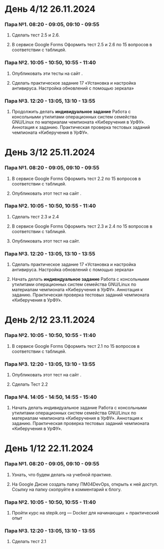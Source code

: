 # День 4/12 26.11.2024
### Пара №1. 08:20 - 09:05, 09:10 - 09:55
1. Сделать тест 2.5 и 2.6.

2. В сервисе Google Forms Оформить тест 2.5 и 2.6 по 15 вопросов в соответствии с таблицей.

### Пара №2. 10:05 - 10:50, 10:55 - 11:40
1. Опубликовать эти тесты на сайт .

2. Сделать практическое задание 17  «Установка и настройка антивируса. Настройка обновлений с помощью зеркала»

### Пара №3. 12:20 - 13:05, 13:10 - 13:55
1. Продолжить делать **индивидуальное задание** Работа с консольными утилитами операционных систем семейства GNU/Linux по материалам чемпионата «Киберучения в УрФУ». Аннотация к заданию. Практическая проверка тестовых заданий чемпионата «Киберучения в УрФУ».

# День 3/12 25.11.2024
### Пара №1. 08:20 - 09:05, 09:10 - 09:55
1.  В сервисе Google Forms Оформить тест 2.2 по 15 вопросов в соответствии с таблицей.

2.  Опубликовать этот тест на сайт .

### Пара №2. 10:05 - 10:50, 10:55 - 11:40
1. Сделать тест 2.3 и 2.4

2. В сервисе Google Forms Оформить тест 2.3 и 2.4 по 15 вопросов в соответствии с таблицей.

3.  Опубликовать этот тест на сайт. 

### Пара №3. 12:20 - 13:05, 13:10 - 13:55
1. Сделать практическое задание 17  «Установка и настройка антивируса. Настройка обновлений с помощью зеркала»
 
2. Начать делать **индивидуальное задание** Работа с консольными утилитами операционных систем семейства GNU/Linux по материалам чемпионата «Киберучения в УрФУ». Аннотация к заданию. Практическая проверка тестовых заданий чемпионата «Киберучения в УрФУ».

# День 2/12 23.11.2024
### Пара №2. 10:05 - 10:50, 10:55 - 11:40
1. В сервисе Google Forms Оформить тест 2.1 по 15 вопросов в соответствии с таблицей.

### Пара №3. 12:20 - 13:05, 13:10 - 13:55
1. Опубликовать этот тест на сайт .

2. Сделать Тест 2.2

### Пара №4. 14:05 - 14:50, 14:55 - 15:40
1. Начать делать индивидуальное задание Работа с консольными утилитами операционных систем семейства GNU/Linux по материалам чемпионата «Киберучения в УрФУ». Аннотация к заданию. Практическая проверка тестовых заданий чемпионата «Киберучения в УрФУ».

# День 1/12 22.11.2024
### Пара №1. 08:20 - 09:05, 09:10 - 09:55
1.  Узнать, что будем делать на учебной практике.

2. На Google Диске создать папку ПМ04DevOps, открыть к ней доступ. Ссылку на папку скопруйте в комментарий к блогу.

### Пара №2. 10:05 - 10:50, 10:55 - 11:40
1. Пройти курс на stepik.org — Docker для начинающих + практический опыт

### Пара №3. 12:20 - 13:05, 13:10 - 13:55
1. Сделать тест 2.1



